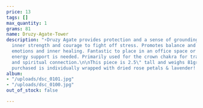 ```yaml
---
price: 13
tags: []
max_quantity: 1
grams: 81
name: Druzy-Agate-Tower
description: "⚡Druzy Agate provides protection and a sense of grounding energy. Brings
  inner strength and courage to fight off stress. Promotes balance and clarity with
  emotions and inner healing. Fantastic to place in an office space or a space where
  energy support is needed. Primarily used for the crown chakra for transformation
  and spiritual connection.\n\nThis piece is 2.5\" tall and weighs 81grams. Each item
  purchased is individually wrapped with dried rose petals & lavender! "
album:
- "/uploads/dsc_0101.jpg"
- "/uploads/dsc_0100.jpg"
out_of_stock: false

---
```

